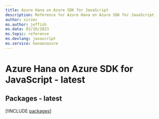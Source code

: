 ```yaml
---
title: Azure Hana on Azure SDK for JavaScript
description: Reference for Azure Hana on Azure SDK for JavaScript
author: xirzec
ms.author: jeffish
ms.data: 03/16/2023
ms.topic: reference
ms.devlang: javascript
ms.service: hanaonazure
---
```

# Azure Hana on Azure SDK for JavaScript - latest
## Packages - latest
[!INCLUDE [packages](hana-on-azure-index.md)]